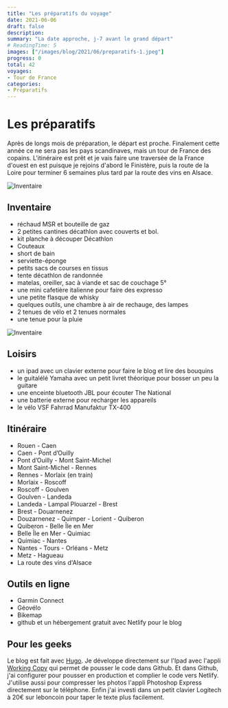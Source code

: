```yaml
---
title: "Les préparatifs du voyage"
date: 2021-06-06
draft: false
description: 
summary: "La date approche, j-7 avant le grand départ"
# ReadingTime: 5
images: ["/images/blog/2021/06/preparatifs-1.jpeg"]
progress: 0
total: 42
voyages:
- Tour de France
categories:
- Préparatifs
---
```

# Les préparatifs 

Après de longs mois de préparation, le départ est proche. Finalement cette année ce ne sera pas les pays scandinaves, mais un tour de France des copains. L'itinéraire est prêt et je vais faire une traversée de la France d'ouest en est puisque je rejoins d'abord le Finistère, puis la route de la Loire pour terminer 6 semaines plus tard par la route des vins en Alsace.

![Inventaire](https://untivoyage.netlify.app/images/blog/2021/06/preparatifs-1.jpeg "Les preparatifs")

## Inventaire
- réchaud MSR et bouteille de gaz
- 2 petites cantines décathlon avec couverts et bol.
- kit planche à découper Décathlon
- Couteaux
- short de bain
- serviette-éponge
- petits sacs de courses en tissus
- tente décathlon de randonnée
- matelas, oreiller, sac à viande et sac de couchage 5°
- une mini cafetière italienne pour faire des expresso
- une petite flasque de whisky
- quelques outils, une chambre à air de rechauge, des lampes
- 2 tenues de vélo et 2 tenues normales
- une tenue pour la pluie

![Inventaire](https://untivoyage.netlify.app/images/blog/2021/06/preparatifs-2.jpeg "Les preparatifs")

## Loisirs
- un ipad avec un clavier externe pour faire le blog et lire des bouquins
- le guitalélé Yamaha avec un petit livret théorique pour bosser un peu la guitare
- une enceinte bluetooth JBL pour écouter The National
- une batterie externe pour recharger les appareils
- le vélo VSF Fahrrad Manufaktur TX-400

## Itinéraire
- Rouen - Caen
- Caen - Pont d’Ouilly
- Pont d’Ouilly - Mont Saint-Michel
- Mont Saint-Michel - Rennes
- Rennes - Morlaix (en train)
- Morlaix - Roscoff
- Roscoff - Goulven
- Goulven  - Landeda
- Landeda - Lampal Plouarzel - Brest
- Brest - Douarnenez
- Douzarnenez - Quimper - Lorient - Quiberon
- Quiberon - Belle Île en Mer
- Belle Île en Mer - Quimiac
- Quimiac - Nantes
- Nantes - Tours - Orléans - Metz
- Metz - Hagueau
- La route des vins d'Alsace
  
## Outils en ligne
- Garmin Connect
- Géovélo
- Bikemap
- github et un hébergement gratuit avec Netlify pour le blog


## Pour les geeks
Le blog est fait avec [Hugo](https://gohugo.io). Je développe directement sur l'Ipad avec l'appli [Working Copy](https://workingcopyapp.com) qui permet de pousser le code dans Github. Et dans Github, j'ai configurer pour pousser en production et complier le code vers Netlify.
J'utilise aussi pour compresser les photos l'appli Photoshop Express directement sur le téléphone.
Enfin j'ai investi dans un petit clavier Logitech à 20€ sur leboncoin pour taper le texte plus facilement.